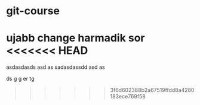 # git-course
ujabb change
harmadik sor
<<<<<<< HEAD
=======
asdasdasds
asd
as
sadasdassdd
asd
as 


 
 ds
 g 
 g 
 er
 tg 
 
>>>>>>> 3f6d602388b2a67519ffdd8a4280183ece769f58
